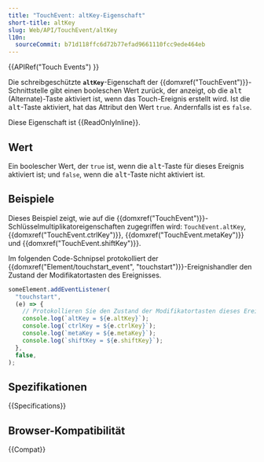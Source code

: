 ```yaml
---
title: "TouchEvent: altKey-Eigenschaft"
short-title: altKey
slug: Web/API/TouchEvent/altKey
l10n:
  sourceCommit: b71d118ffc6d72b77efad9661110fcc9ede464eb
---
```


{{APIRef("Touch Events") }}

Die schreibgeschützte **`altKey`**-Eigenschaft der {{domxref("TouchEvent")}}-Schnittstelle gibt einen booleschen Wert zurück, der anzeigt, ob die <kbd>alt</kbd> (Alternate)-Taste aktiviert ist, wenn das Touch-Ereignis erstellt wird. Ist die <kbd>alt</kbd>-Taste aktiviert, hat das Attribut den Wert `true`. Andernfalls ist es `false`.

Diese Eigenschaft ist {{ReadOnlyInline}}.

## Wert

Ein boolescher Wert, der `true` ist, wenn die <kbd>alt</kbd>-Taste für dieses Ereignis aktiviert ist; und `false`, wenn die <kbd>alt</kbd>-Taste nicht aktiviert ist.

## Beispiele

Dieses Beispiel zeigt, wie auf die {{domxref("TouchEvent")}}-Schlüsselmultiplikatoreigenschaften zugegriffen wird: `TouchEvent.altKey`, {{domxref("TouchEvent.ctrlKey")}}, {{domxref("TouchEvent.metaKey")}} und {{domxref("TouchEvent.shiftKey")}}.

Im folgenden Code-Schnipsel protokolliert der {{domxref("Element/touchstart_event", "touchstart")}}-Ereignishandler den Zustand der Modifikatortasten des Ereignisses.

```js
someElement.addEventListener(
  "touchstart",
  (e) => {
    // Protokollieren Sie den Zustand der Modifikatortasten dieses Ereignisses
    console.log(`altKey = ${e.altKey}`);
    console.log(`ctrlKey = ${e.ctrlKey}`);
    console.log(`metaKey = ${e.metaKey}`);
    console.log(`shiftKey = ${e.shiftKey}`);
  },
  false,
);
```

## Spezifikationen

{{Specifications}}

## Browser-Kompatibilität

{{Compat}}
